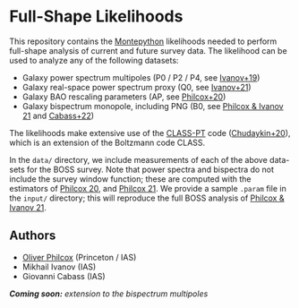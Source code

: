 # Full-Shape Likelihoods

This repository contains the [Montepython](https://github.com/brinckmann/montepython_public) likelihoods needed to perform full-shape analysis of current and future survey data. The likelihood can be used to analyze any of the following datasets:
- Galaxy power spectrum multipoles (P0 / P2 / P4, see [Ivanov+19](https://arxiv.org/abs/1909.05277))
- Galaxy real-space power spectrum proxy (Q0, see [Ivanov+21](https://arxiv.org/abs/2110.00006))
- Galaxy BAO rescaling parameters (AP, see [Philcox+20](https://arxiv.org/abs/2002.04035))
- Galaxy bispectrum monopole, including PNG (B0, see [Philcox & Ivanov 21](https://arxiv.org/abs/2112.04515) and [Cabass+22](https://arxiv.org/abs/2201.07238))

The likelihoods make extensive use of the [CLASS-PT](https://github.com/michalychforever/CLASS-PT) code ([Chudaykin+20](https://arxiv.org/abs/2004.10607)), which is an extension of the Boltzmann code CLASS.

In the ```data/``` directory, we include measurements of each of the above data-sets for the BOSS survey. Note that power spectra and bispectra do not include the survey window function; these are computed with the estimators of [Philcox 20](https://arxiv.org/abs/2012.09389), and [Philcox 21](https://arxiv.org/abs/2107.06287). We provide a sample ```.param``` file in the ```input/``` directory; this will reproduce the full BOSS analysis of [Philcox & Ivanov 21](https://arxiv.org/abs/2112.04515).

## Authors
- [Oliver Philcox](mailto:ohep2@cantab.ac.uk) (Princeton / IAS)
- Mikhail Ivanov (IAS)
- Giovanni Cabass (IAS)

***Coming soon:*** *extension to the bispectrum multipoles*
